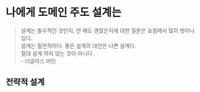 # 나에게 도메인 주도 설계는

> 설계는 필수적인 것인지, 안 해도 괜찮은지에 대한 질문은 요점에서 많이 벗어나 있다. \
> 설계는 필연적이다. 좋은 설계의 대안은 나쁜 설계다. \
> 절대 설계 하지 않는 것이 아니다.  \
> \- 더글라스 마틴



## 전략적 설계



